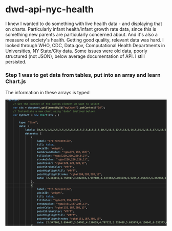 # dwd-api-nyc-health

I knew I wanted to do something with live health data - and displaying that on charts. Particularly infant health/infant growth rate data, since this is something new parents are particularly concerned about. And it's also a measure of society's health.  Getting good quality, relevant data was hard. I looked through WHO, CDC, Data.gov, Computational Health Departments in Universities, NY State/City data. Some issues were old data, poorly structured (not JSON), below average documentation of API. I still persisted.

### Step 1 was to get data from tables, put into an array and learn Chart.js

The information in these arrays is typed

![dwd1](dwd1.png)

